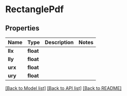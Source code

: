 # RectanglePdf

## Properties
Name | Type | Description | Notes
------------ | ------------- | ------------- | -------------
**llx** | **float** |  | 
**lly** | **float** |  | 
**urx** | **float** |  | 
**ury** | **float** |  | 

[[Back to Model list]](../README.md#documentation-for-models) [[Back to API list]](../README.md#documentation-for-api-endpoints) [[Back to README]](../README.md)


